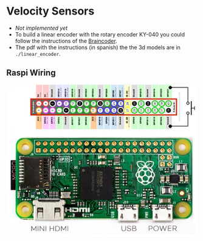 #  Velocity Sensors
- *Not implemented yet*
- To build a linear encoder with the rotary encoder KY-040 you could follow the instructions of the [Braincoder](./linear_encoder/Braincoder.pdf).
- The pdf with the instructions (in spanish) the the 3d models are in `./linear_encoder`.




## Raspi Wiring
![Raspi GPIO](./raspi_w_gpio.jpg)